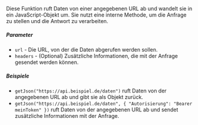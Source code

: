 Diese Funktion ruft Daten von einer angegebenen URL ab und wandelt sie in ein JavaScript-Objekt um. Sie nutzt eine interne Methode, um die Anfrage zu stellen und die Antwort zu verarbeiten.

##### Parameter
* `url` - Die URL, von der die Daten abgerufen werden sollen.
* `headers` - (Optional) Zusätzliche Informationen, die mit der Anfrage gesendet werden können.

##### Beispiele
* `getJson("https://api.beispiel.de/daten")` ruft Daten von der angegebenen URL ab und gibt sie als Objekt zurück.
* `getJson("https://api.beispiel.de/daten", { "Autorisierung": "Bearer meinToken" })` ruft Daten von der angegebenen URL ab und sendet zusätzliche Informationen mit der Anfrage.
